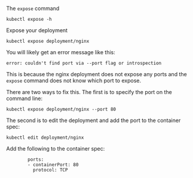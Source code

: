 <br>

The `expose` command
```
kubectl expose -h
```

Expose your deployment
```
kubectl expose deployment/nginx
```

You will likely get an error message like this:
```
error: couldn't find port via --port flag or introspection
```

This is because the nginx deployment does not expose any ports and the `expose` command does not know which port to expose.

There are two ways to fix this. The first is to specify the port on the command line:
```
kubectl expose deployment/nginx --port 80
```

The second is to edit the deployment and add the port to the container spec:
```
kubectl edit deployment/nginx
```

Add the following to the container spec:
```
        ports:
        - containerPort: 80
          protocol: TCP
```

